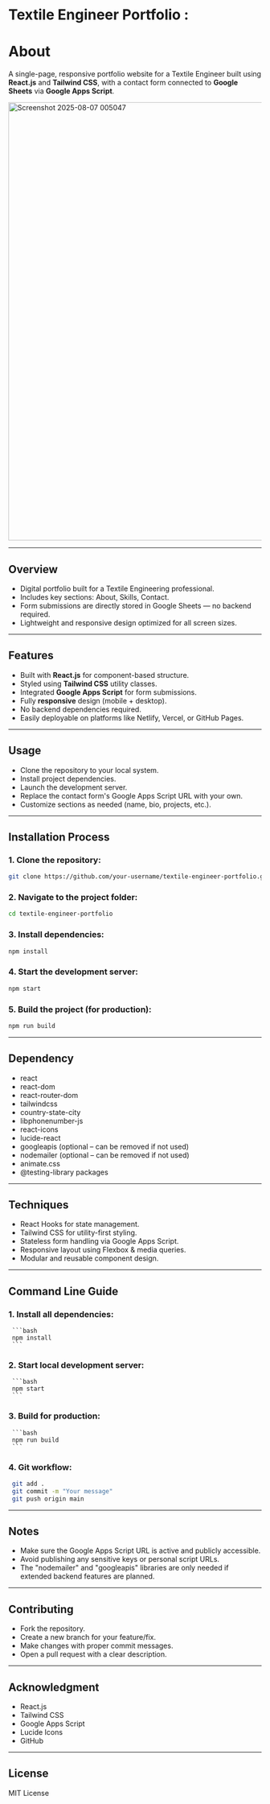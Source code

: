 # **Textile Engineer Portfolio :**


# **About**
A single-page, responsive portfolio website for a Textile Engineer built using **React.js** and **Tailwind CSS**, with a contact form connected to **Google Sheets** via **Google Apps Script**.

<img width="1898" height="871" alt="Screenshot 2025-08-07 005047" src="https://github.com/user-attachments/assets/bc9d6981-5870-48d5-a932-f03590082eda" />

______________________________________________________________________________________________________________________________________________________________________________________________________

## **Overview**

- Digital portfolio built for a Textile Engineering professional.
- Includes key sections: About, Skills, Contact.
- Form submissions are directly stored in Google Sheets — no backend required.
- Lightweight and responsive design optimized for all screen sizes.

______________________________________________________________________________________________________________________________________________________________________________________________________

## **Features**

- Built with **React.js** for component-based structure.
- Styled using **Tailwind CSS** utility classes.
- Integrated **Google Apps Script** for form submissions.
- Fully **responsive** design (mobile + desktop).
- No backend dependencies required.
- Easily deployable on platforms like Netlify, Vercel, or GitHub Pages.

______________________________________________________________________________________________________________________________________________________________________________________________________

## **Usage**

- Clone the repository to your local system.
- Install project dependencies.
- Launch the development server.
- Replace the contact form's Google Apps Script URL with your own.
- Customize sections as needed (name, bio, projects, etc.).

______________________________________________________________________________________________________________________________________________________________________________________________________

## **Installation Process**

### 1. Clone the repository:
```bash
git clone https://github.com/your-username/textile-engineer-portfolio.git
```
### 2. Navigate to the project folder:
```bash
cd textile-engineer-portfolio
```
### 3. Install dependencies:
```bash
npm install
```
### 4. Start the development server:
```bash
npm start
```
### 5. Build the project (for production):
```bash
npm run build
```

______________________________________________________________________________________________________________________________________________________________________________________________________


## **Dependency**

- react
- react-dom
- react-router-dom
- tailwindcss
- country-state-city
- libphonenumber-js
- react-icons
- lucide-react
- googleapis (optional – can be removed if not used)
- nodemailer (optional – can be removed if not used)
- animate.css
- @testing-library packages

______________________________________________________________________________________________________________________________________________________________________________________________________


## **Techniques**

- React Hooks for state management.
- Tailwind CSS for utility-first styling.
- Stateless form handling via Google Apps Script.
- Responsive layout using Flexbox & media queries.
- Modular and reusable component design.

______________________________________________________________________________________________________________________________________________________________________________________________________


  ## **Command Line Guide**

  ### 1. Install all dependencies:
     ```bash
     npm install
     ```
     
  ### 2. Start local development server:
     ```bash
     npm start
     ```

  ### 3. Build for production:
     ```bash
     npm run build
     ```
     
  ### 4. Git workflow:
   ```bash
    git add .
    git commit -m "Your message"
    git push origin main
   ```

  ______________________________________________________________________________________________________________________________________________________________________________________________________


  ## **Notes**

  - Make sure the Google Apps Script URL is active and publicly accessible.
  - Avoid publishing any sensitive keys or personal script URLs.
  - The "nodemailer" and "googleapis" libraries are only needed if extended backend features are planned.
 
  ______________________________________________________________________________________________________________________________________________________________________________________________________


   ## **Contributing**

   - Fork the repository.
   - Create a new branch for your feature/fix.
   - Make changes with proper commit messages.
   - Open a pull request with a clear description.

  ______________________________________________________________________________________________________________________________________________________________________________________________________


  ## **Acknowledgment**

  - React.js
  - Tailwind CSS
  - Google Apps Script
  - Lucide Icons
  - GitHub

 ______________________________________________________________________________________________________________________________________________________________________________________________________


 ## **License**

MIT License
